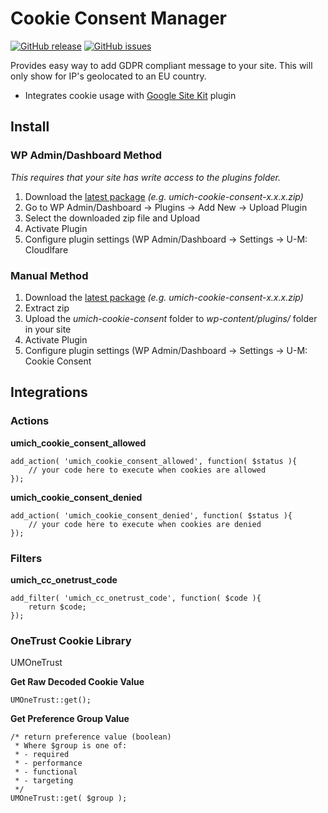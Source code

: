 Cookie Consent Manager
======================
[![GitHub release](https://img.shields.io/github/release/umdigital/umich-cookie-consent.svg)](https://github.com/umdigital/umich-cookie-consent/releases/latest)
[![GitHub issues](https://img.shields.io/github/issues/umdigital/umich-cookie-consent.svg)](https://github.com/umdigital/umich-cookie-consent/issues)

Provides easy way to add GDPR compliant message to your site.  This will only show for IP's geolocated to an EU country.
- Integrates cookie usage with [Google Site Kit](https://wordpress.org/plugins/google-site-kit/) plugin


## Install
### WP Admin/Dashboard Method
*This requires that your site has write access to the plugins folder.*
1. Download the [latest package](https://github.com/umdigital/umich-cookie-consent/releases/latest) *(e.g. umich-cookie-consent-x.x.x.zip)*
2. Go to WP Admin/Dashboard -> Plugins -> Add New -> Upload Plugin
3. Select the downloaded zip file and Upload
4. Activate Plugin
5. Configure plugin settings (WP Admin/Dashboard -> Settings -> U-M: Cloudlfare
### Manual Method
1. Download the [latest package](https://github.com/umdigital/umich-cookie-consent/releases/latest) *(e.g. umich-cookie-consent-x.x.x.zip)*
2. Extract zip
3. Upload the *umich-cookie-consent* folder to *wp-content/plugins/* folder in your site
4. Activate Plugin
5. Configure plugin settings (WP Admin/Dashboard -> Settings -> U-M: Cookie Consent 


## Integrations
### Actions
**umich_cookie_consent_allowed**
```
add_action( 'umich_cookie_consent_allowed', function( $status ){
    // your code here to execute when cookies are allowed
});
```


**umich_cookie_consent_denied**
```
add_action( 'umich_cookie_consent_denied', function( $status ){
    // your code here to execute when cookies are denied
});
```

### Filters
**umich_cc_onetrust_code**
```
add_filter( 'umich_cc_onetrust_code', function( $code ){
    return $code;
});
```

### OneTrust Cookie Library
UMOneTrust

**Get Raw Decoded Cookie Value**
```
UMOneTrust::get();
```

**Get Preference Group Value**
```
/* return preference value (boolean)
 * Where $group is one of:
 * - required
 * - performance
 * - functional
 * - targeting
 */
UMOneTrust::get( $group );
```
